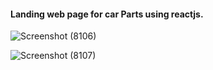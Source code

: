#### Landing web page for car Parts using reactjs.

![Screenshot (8106)](https://github.com/user-attachments/assets/f796dab1-cb2d-41fc-b4d6-797b37ad29f7)

![Screenshot (8107)](https://github.com/user-attachments/assets/a2767234-6a43-4996-b13c-9afb399bd6e6)
